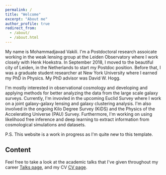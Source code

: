 ```yaml
---
permalink: /
title: "Welcome"
excerpt: "About me"
author_profile: true
redirect_from: 
  - /about/
  - /about.html
---
```

My name is Mohammadjavad Vakili. I'm a Postdoctoral research assoicate working in the weak lensing group 
at the Leiden Observatory where I work closely with Henk Hoekstra. 
In September 2018, I moved to the beautiful city of Leiden, in the Netherlands to start my Postdoc position. 
Before that, I was a graduate student researcher at New York University where I earned my PhD in Physics. 
My PhD advisor was David W. Hogg.

I'm mostly interested in observational cosmology and developing and applying methods for better analyzing 
the data from the large scale galaxy surveys. 
Currently, I'm invovled in the upcoming Euclid Survey where I work on a joint galaxy-galaxy lensing and galaxy clustering analysis. 
I'm also involved in the ongoing Kilo Degree Survey (KiDS) and the Physics of the Accelerating Universe (PAU) Survey.
Furthermore, I'm working on using likelihood free inference and deep learning to extract information from 
cosmological simulations and datasets.

P.S. This website is a work in progress as I'm quite new to this template. 

Content
------
Feel free to take a look at the academic talks that I've given throughout my career [Talks page](https://mjvakili.github.io/talks), and my CV [CV page](https://mjvakili.github.io/cv).
